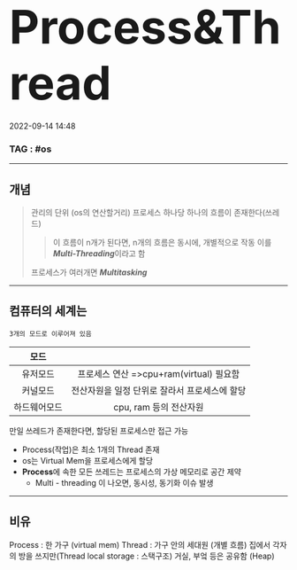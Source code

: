 # <span style="font-size:3em;">Process&Thread </span>
2022-09-14 14:48
### TAG  : #os
---
## 개념
>관리의 단위 (os의 연산할거리)
>프로세스 하나당 하나의 흐름이 존재한다(쓰레드)
>>이 흐름이 n개가 된다면, n개의 흐름은 동시에, 개별적으로 작동
>>이를***Multi-Threading***이라고 함
>
>프로세스가 여러개면 ***Multitasking***

---

## 컴퓨터의 세계는
	3개의 모드로 이루어져 있음
|모드| |
|:--:|:--:|
|유저모드| 프로세스 연산 =>cpu+ram(virtual) 필요함|
|커널모드| 전산자원을 일정 단위로 잘라서 프로세스에 할당|
|하드웨어모드|cpu, ram 등의 전산자원 
만일 쓰레드가 존재한다면, 할당된 프로세스만 접근 가능


- Process(작업)은 최소 1개의 Thread 존재
- os는 Virtual Mem을 프로세스에게 할당
- **Process**에 속한 모든 쓰레드는 프로세스의 가상 메모리로 공간 제약
	- Multi - threading 이 나오면, 동시성, 동기화 이슈 발생
---
## **비유**
Process : 한 가구 (virtual mem)
Thread : 가구 안의 세대원 (개별 흐름)
집에서 각자의 방을 쓰지만(Thread local storage : 스택구조)
거실, 부엌 등은 공유함 (Heap)


	


## 

